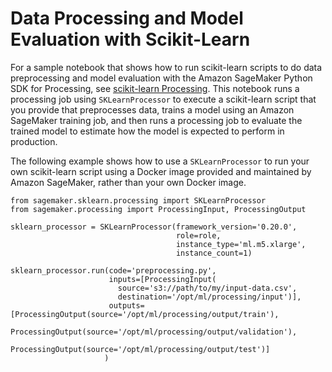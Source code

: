 # Data Processing and Model Evaluation with Scikit\-Learn<a name="use-scikit-learn-processing-container"></a>

For a sample notebook that shows how to run scikit\-learn scripts to do data preprocessing and model evaluation with the Amazon SageMaker Python SDK for Processing, see [scikit\-learn Processing](https://github.com/awslabs/amazon-sagemaker-examples/tree/master/sagemaker_processing/scikit_learn_data_processing_and_model_evaluation)\. This notebook runs a processing job using `SKLearnProcessor` to execute a scikit\-learn script that you provide that preprocesses data, trains a model using an Amazon SageMaker training job, and then runs a processing job to evaluate the trained model to estimate how the model is expected to perform in production\.

The following example shows how to use a `SKLearnProcessor` to run your own scikit\-learn script using a Docker image provided and maintained by Amazon SageMaker, rather than your own Docker image\.

```
from sagemaker.sklearn.processing import SKLearnProcessor
from sagemaker.processing import ProcessingInput, ProcessingOutput

sklearn_processor = SKLearnProcessor(framework_version='0.20.0',
                                     role=role,
                                     instance_type='ml.m5.xlarge',
                                     instance_count=1)

sklearn_processor.run(code='preprocessing.py',
                      inputs=[ProcessingInput(
                        source='s3://path/to/my/input-data.csv',
                        destination='/opt/ml/processing/input')],
                      outputs=[ProcessingOutput(source='/opt/ml/processing/output/train'),
                               ProcessingOutput(source='/opt/ml/processing/output/validation'),
                               ProcessingOutput(source='/opt/ml/processing/output/test')]
                     )
```